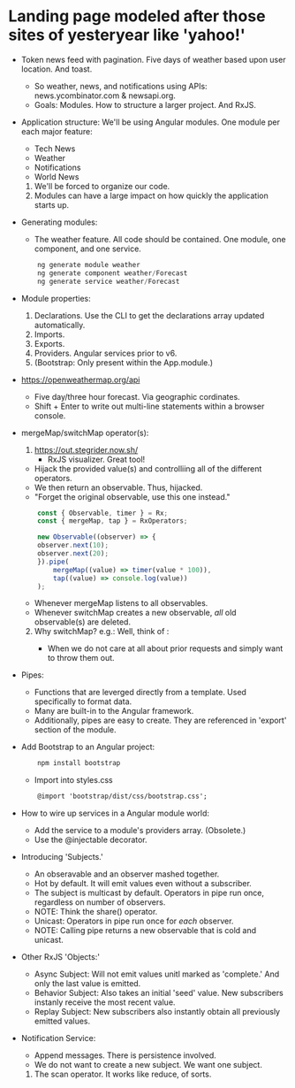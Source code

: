# Landing page modeled after those sites of yesteryear like 'yahoo!'
- Token news feed with pagination. Five days of weather based upon user location. And toast.
    - So weather, news, and notifications using APIs: news.ycombinator.com & newsapi.org.
    - Goals: Modules. How to structure a larger project. And RxJS.

- Application structure: We'll be using Angular modules. One module per each major feature:
    - Tech News
    - Weather
    - Notifications
    - World News
    1. We'll be forced to organize our code.
    2. Modules can have a large impact on how quickly the application starts up.

- Generating modules:
    - The weather feature. All code should be contained. One module, one component, and one service.
    ```javascript
        ng generate module weather
        ng generate component weather/Forecast
        ng generate service weather/Forecast
    ```

- Module properties:
    1. Declarations. Use the CLI to get the declarations array updated automatically.
    2. Imports.
    3. Exports.
    4. Providers. Angular services prior to v6.
    5. (Bootstrap: Only present within the App.module.)

- https://openweathermap.org/api
    - Five day/three hour forecast. Via geographic cordinates.
    - Shift + Enter to write out multi-line statements within a browser console.

- mergeMap/switchMap operator(s):
    1. https://out.stegrider.now.sh/
        - RxJS visualizer. Great tool!

    - Hijack the provided value(s) and controlliing all of the different operators. 
    - We then return an observable. Thus, hijacked. 
    - "Forget the original observable, use this one instead."

    ```javascript
        const { Observable, timer } = Rx;
        const { mergeMap, tap } = RxOperators;

        new Observable((observer) => {
        observer.next(10);
        observer.next(20);
        }).pipe(
            mergeMap((value) => timer(value * 100)),
            tap((value) => console.log(value))
        );
    ```
    - Whenever mergeMap listens to all observables.
    - Whenever switchMap creates a new observable, *all* old observable(s) are deleted.

    2. Why switchMap? e.g.: Well, think of <typeahead />:
        - When we do not care at all about prior requests and simply want to throw them out.

- Pipes:
    - Functions that are leverged directly from a template. Used specifically to format data.
    - Many are built-in to the Angular framework.
    - Additionally, pipes are easy to create. They are referenced in 'export' section of the module.

- Add Bootstrap to an Angular project:
    ```javascript
        npm install bootstrap
    ```
    - Import into styles.css
    ```html
        @import 'bootstrap/dist/css/bootstrap.css';
    ```

- How to wire up services in a Angular module world:
    - Add the service to a module's providers array. (Obsolete.)
    - Use the @injectable decorator.

- Introducing 'Subjects.'
    - An obseravable and an observer mashed together.
    - Hot by default. It will emit values even without a subscriber.
    - The subject is multicast by default. Operators in pipe run once, regardless on number of observers.
    - NOTE: Think the share() operator.
    - Unicast: Operators in pipe run once for *each* observer.
    - NOTE: Calling pipe returns a new observable that is cold and unicast.

- Other RxJS 'Objects:'
    - Async Subject: Will not emit values unitl marked as 'complete.' And only the last value is emitted.
    - Behavior Subject: Also takes an initial 'seed' value. New subscribers instanly receive the most recent value.
    - Replay Subject: New subscribers also instantly obtain all previously emitted values.

- Notification Service:
    - Append messages. There is persistence involved.
    - We do not want to create a new subject. We want one subject.
    1. The scan operator. It works like reduce, of sorts.